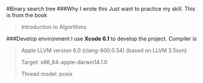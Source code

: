 #Binary search tree
###Why I wrote this
Just want to practice my skill. This is from the book 
> Introduction to Algorithms

###Develop environment
I use __Xcode 6.1__ to develop the project.
Compiler is 
> Apple LLVM version 6.0 (clang-600.0.54) (based on LLVM 3.5svn)
> 
> Target: x86_64-apple-darwin14.1.0
> 
> Thread model: posix 